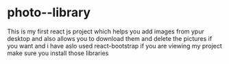 # photo--library
This is my first react js project which helps you add images from ypur desktop and also allows you to download them and delete the pictures if you want and i have aslo used react-bootstrap if you are viewing my project make sure you install those libraries
